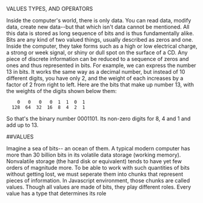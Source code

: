 VALUES TYPES, AND OPERATORS

Inside the computer's world, there is only data. You can read data, modify data, create new data--but that which isn't data cannot be mentioned. All this data is stored as long sequence of bits and is thus fundamentally alike.
Bits are any kind of two valued things, usually described as zeros and one. Inside the computer, they take forms such as a high or low electrical charge, a strong or week signal, or shiny or dull spot on the surface of a CD. Any piece of discrete information can be reduced to a sequence of zeros and ones and thus represented in bits.
For example, we can express the number 13 in bits. It works the same way as a decimal number, but instead of 10 different digits, you have only 2, and the weight of each increases by a factor of 2 from right to left. Here are the bits that make up number 13, with the weights of the digits shown below them:

        0   0   0   0  1  1  0  1
      128  64  32  16  8  4  2  1

So that's the binary number 0001101. Its non-zero digits for 8, 4 and 1 and add up to 13.



##VALUES

Imagine a sea of bits-- an ocean of them. A typical modern computer has more than 30 billion bits in its volatile data storage (working memory). Nonvalatile storage (the hard disk or equivalent) tends to have yet few orders of magnitude more.
To be able to work with such quantities of bits without getting lost, we must seperate them into chunks that represent pieces of information. In Javascript environment, those chunks are called values. Though all values are made of bits, they play different roles. Every value has a type that determines its role
